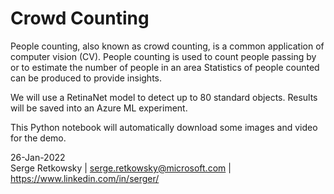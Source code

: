 # Crowd Counting

People counting, also known as crowd counting, is a common application of computer vision (CV). People counting is used to count people passing by or to estimate the number of people in an area Statistics of people counted can be produced to provide insights.

We will use a RetinaNet model to detect up to 80 standard objects. Results will be saved into an Azure ML experiment.

This Python notebook will automatically download some images and video for the demo.

26-Jan-2022
<br>
Serge Retkowsky | serge.retkowsky@microsoft.com | https://www.linkedin.com/in/serger/
